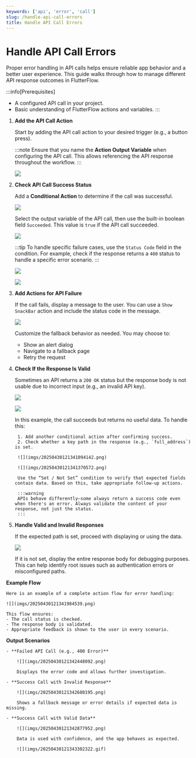 ```yaml
---
keywords: ['api', 'error', 'call']
slug: /handle-api-call-errors
title: Handle API Call Errors
---
```


# Handle API Call Errors

Proper error handling in API calls helps ensure reliable app behavior and a better user experience. This guide walks through how to manage different API response outcomes in FlutterFlow.

:::info[Prerequisites]
- A configured API call in your project.
- Basic understanding of FlutterFlow actions and variables.
:::

1. **Add the API Call Action**

    Start by adding the API call action to your desired trigger (e.g., a button press).

    :::note
    Ensure that you name the **Action Output Variable** when configuring the API call. This allows referencing the API response throughout the workflow.
    :::

    ![](imgs/20250430121338595755.png)

2. **Check API Call Success Status**

    Add a **Conditional Action** to determine if the call was successful.

    ![](imgs/20250430121338981199.png)

    Select the output variable of the API call, then use the built-in boolean field `Succeeded`. This value is `true` if the API call succeeded.

    ![](imgs/20250430121339304862.png)

    :::tip
    To handle specific failure cases, use the `Status Code` field in the condition. For example, check if the response returns a `400` status to handle a specific error scenario.
    :::

    ![](imgs/20250430121339561161.png)

    ![](imgs/20250430121339880626.png)

3. **Add Actions for API Failure**

    If the call fails, display a message to the user. You can use a `Show SnackBar` action and include the status code in the message.

    ![](imgs/20250430121340184264.png)

    Customize the fallback behavior as needed. You may choose to:
    - Show an alert dialog
    - Navigate to a fallback page
    - Retry the request

4. **Check If the Response Is Valid**

    Sometimes an API returns a `200 OK` status but the response body is not usable due to incorrect input (e.g., an invalid API key).

    ![](imgs/20250430121340477997.png)

    ![](imgs/20250430121340819210.png)

    In this example, the call succeeds but returns no useful data. To handle this:

        1. Add another conditional action after confirming success.
        2. Check whether a key path in the response (e.g., `full_address`) is set.

        ![](imgs/20250430121341094142.png)

        ![](imgs/20250430121341370572.png)

        Use the “Set / Not Set” condition to verify that expected fields contain data. Based on this, take appropriate follow-up actions.

        :::warning
        APIs behave differently—some always return a success code even when there's an error. Always validate the content of your response, not just the status.
        :::

5. **Handle Valid and Invalid Responses**

    If the expected path is set, proceed with displaying or using the data.

    ![](imgs/20250430121341663566.png)

    If it is not set, display the entire response body for debugging purposes. This can help identify root issues such as authentication errors or misconfigured paths.

**Example Flow**

    Here is an example of a complete action flow for error handling:

    ![](imgs/20250430121341984539.png)

    This flow ensures:
    - The call status is checked.
    - The response body is validated.
    - Appropriate feedback is shown to the user in every scenario.

**Output Scenarios**

    - **Failed API Call (e.g., 400 Error)**

        ![](imgs/20250430121342448092.png)

        Displays the error code and allows further investigation.

    - **Success Call with Invalid Response**

        ![](imgs/20250430121342680195.png)

        Shows a fallback message or error details if expected data is missing.

    - **Success Call with Valid Data**

        ![](imgs/20250430121342877952.png)

        Data is used with confidence, and the app behaves as expected.

        ![](imgs/20250430121343302322.gif)

